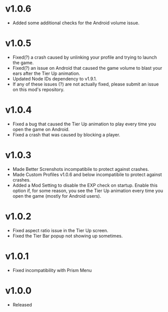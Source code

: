# v1.0.6
* Added some additional checks for the Android volume issue.

# v1.0.5
* Fixed(?) a crash caused by unlinking your profile and trying to launch the game.
* Fixed(?) an issue on Android that caused the game volume to blast your ears after the Tier Up animation.
* Updated Node IDs dependency to v1.9.1.
* If any of these issues (?) are not actually fixed, please submit an issue on this mod's repository.

# v1.0.4
* Fixed a bug that caused the Tier Up animation to play every time you open the game on Android.
* Fixed a crash that was caused by blocking a player.

# v1.0.3
* Made Better Screnshots incompatibile to protect against crashes.
* Made Custom Profiles v1.0.6 and below incompatibile to protect against crashes.
* Added a Mod Setting to disable the EXP check on startup. Enable this option if, for some reason, you see the Tier Up animation every time you open the game (mostly for Android users).

# v1.0.2

* Fixed aspect ratio issue in the Tier Up screen.
* Fixed the Tier Bar popup not showing up sometimes.

# v1.0.1

* Fixed incompatibility with Prism Menu

# v1.0.0

* Released